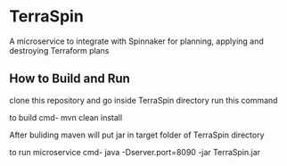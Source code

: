 # TerraSpin

A microservice to integrate with Spinnaker for planning, applying and destroying Terraform plans

## How to Build and Run
clone this repository and go inside TerraSpin directory run this command

to build cmd- mvn clean install

After buliding maven will put jar in target folder of TerraSpin directory

to run microservice cmd- java  -Dserver.port=8090 -jar TerraSpin.jar


